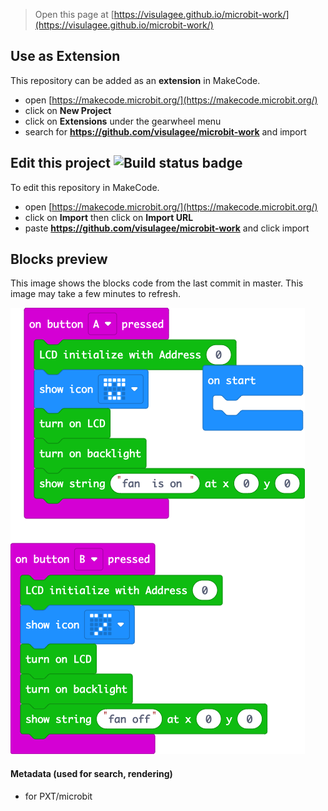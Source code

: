 
> Open this page at [https://visulagee.github.io/microbit-work/](https://visulagee.github.io/microbit-work/)

## Use as Extension

This repository can be added as an **extension** in MakeCode.

* open [https://makecode.microbit.org/](https://makecode.microbit.org/)
* click on **New Project**
* click on **Extensions** under the gearwheel menu
* search for **https://github.com/visulagee/microbit-work** and import

## Edit this project ![Build status badge](https://github.com/visulagee/microbit-work/workflows/MakeCode/badge.svg)

To edit this repository in MakeCode.

* open [https://makecode.microbit.org/](https://makecode.microbit.org/)
* click on **Import** then click on **Import URL**
* paste **https://github.com/visulagee/microbit-work** and click import

## Blocks preview

This image shows the blocks code from the last commit in master.
This image may take a few minutes to refresh.

![A rendered view of the blocks](https://github.com/visulagee/microbit-work/raw/master/.github/makecode/blocks.png)

#### Metadata (used for search, rendering)

* for PXT/microbit
<script src="https://makecode.com/gh-pages-embed.js"></script><script>makeCodeRender("{{ site.makecode.home_url }}", "{{ site.github.owner_name }}/{{ site.github.repository_name }}");</script>
